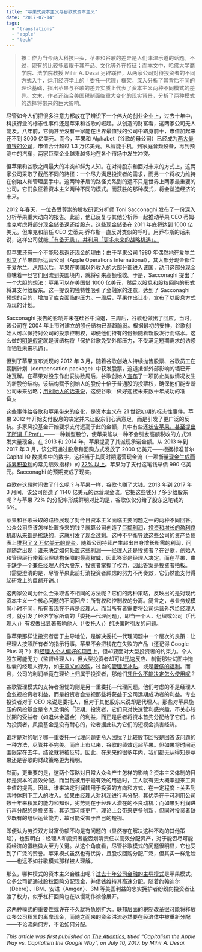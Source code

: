 ```yaml
---
title: "苹果式资本主义与谷歌式资本主义"
date: "2017-07-14"
tags:
  - "translations"
  - "apple"
  - "tech"
---
```


> 按：作为当今两大科技巨头，苹果和谷歌的差异是人们津津乐道的话题。不过，现有的比较多着眼于其产品、文化等外在特征；而本文中，哈佛大学商学院、法学院教授 Mihir A. Desai 另辟蹊径，从两家公司对待投资者的不同方式入手，运用经济学上的「委托—代理」框架，深入分析了其背后不同的理论基础，指出苹果与谷歌的差异实质上代表了资本主义两种不同模式的差异。文末，作者还结合美国税制面临重大变化的现实背景，分析了两种模式的选择将带来的巨大影响。

尽管如今人们把很多注意力都放在了辨识下一个伟大的创业企业上，过去十年中，科技行业的标志性事件还是苹果和谷歌的崛起。从创造的财富看，这两家公司无人能及。八年前，它俩甚至没有一家能在世界最值钱的公司中跻身前十，市值加起来还不到 3000 亿美元。而今，苹果和 Alphabet（谷歌的母公司）已经成为[两大最值钱的公司](http://www.cnbc.com/2017/03/08/the-top-10-us-companies-by-market-capitalization.html?slide=2)，市值合计超过 1.3 万亿美元。从智能手机，到家庭音频设备，再到预测中的汽车，两家巨型企业越来越多地在各个市场中发生冲突。

但苹果和谷歌之间最大的冲突却鲜为人知。在对待股东和面对未来的方式上，这两家公司采取了截然不同的路径：一个尽力满足投资者的需求，而另一个将权力维持在创始人和管理层手中。这两种矛盾的路径关系到的远不只是世界上两家最重要的公司，它们象征着资本主义两种不同的模式。而获胜的那种模式，将会塑造经济的未来。

2012 年春天，一位备受尊崇的股权研究分析师 Toni Sacconaghi [发布](https://www.forbes.com/sites/ericsavitz/2012/03/13/apple-borrow-100b-pay-a-fat-dividend-analyst-suggests/#636673eb6d0b)了一份深入分析苹果重大动向的报告。此前，他已反复与其他分析师一起推动苹果 CEO 蒂姆·库克考虑将部分现金储备返还给股东，这些现金储备在 2011 年底将达到 1000 亿美元。但库克和前任 CEO 史蒂夫·乔布斯一直反对类似的呼吁。用乔布斯的话来说，这样公司就能[「有备无患」，并利用「更多未来的战略机遇」。](http://fortune.com/2010/10/19/what-steve-jobs-said-about-google/)

但苹果还有一个不能轻易返还现金的理由：由于苹果公司 1980 年偶然地在爱尔兰[创立](https://www.hsgac.senate.gov/subcommittees/investigations/hearings/offshore-profit-shifting-and-the-us-tax-code_-part-2)了苹果国际运营公司（Apple Operations International），其大部分现金都位于爱尔兰。从那以后，苹果在美国以外收入的大部分都进入该国，动用这部分现金意味着一旦它们回流到美国境内，就将引来高额税收。于是，Sacconaghi 提出了一个大胆的想法：苹果可以在美国借 1000 亿美元，然后以股息和股权回购的形式将其支付给股东。这一提议的独特性吸引了金融家的注意，达到了 Sacconaghi 预想的目的，增加了库克面临的压力。一周后，苹果作出让步，宣布了以股息方式派现的计划。

Sacconaghi 报告的影响并未在硅谷中消退，三周后，谷歌也做出了回应。当时，该公司在 2004 年上市时建立的股份结构已渐趋脆弱。根据最初的安排，谷歌创始人可以保持对公司的投票控制权，即便他们持有的份额随着新股发行而缩水。这么做的[明确假定](https://www.sec.gov/Archives/edgar/data/1288776/000119312512160666/d333341dex993.htm)就是该结构将「保护谷歌免受外部压力，不受满足短期需求的诱惑而牺牲未来机遇」。

但到了苹果宣布派现的 2012 年 3 月，随着谷歌创始人持续抛售股票、谷歌员工在薪酬计划（compensation package）中获发股票，这道抵御外部影响的墙已开始瓦解。在苹果对股东作出妥协数周后，谷歌创始人[宣布](https://dealbook.nytimes.com/2012/04/13/new-share-class-gives-google-founders-tighter-control/?_r=0)了一项防止类似情况发生的新股份结构。该结构赋予创始人的股份十倍于普通股的投票权，确保他们能专断公司未来战略；[用创始人的话来说](http://www.businessinsider.com/google-announces-stock-split-proposal-2012-4)，这使谷歌「做好迎接未来数十年成功的准备」。

这些事件给谷歌和苹果带来的变化，是资本主义在 21 世纪初期的标志性事件。苹果 2012 年开始支付股息的决定并未让股东们心满意足，而是引发了更广泛的反抗。多家风投基金开始要求支付远高于此的金额，其中有些还[状告苹果，甚至提出了所谓「iPref」](http://www.reuters.com/article/us-apple-einhorn-call-idUSBRE91K1GR20130221)——一种新型股份，使苹果能以一种不会引发高额税收的方式派发大量现金。在 2013 和 2014 年，苹果提高了其派现承诺金额。从 2013 年到 2017 年 3 月，该公司通过股息和回购方式发放了 2000 亿美元——根据标准普尔 Capital IQ 数据库中的数字，这相当于其同时期运营现金流（一项衡量[现金生成而非累积盈利](http://www.investopedia.com/ask/answers/012915/what-difference-between-operating-cash-flow-and-net-income.asp)的常见绩效指标）的 [72% 以上](https://www.capitaliq.com/ciqdotnet/login-sso.aspx?contextType=external&username=string&enablePersistentLogin=true&OverrideRetryLimit=0&contextValue=/oam&password=secure_string&challenge_url=https://www.capitaliq.com/ciqdotnet/login-sso.aspx&request_id=-7516806400003886736&authn_try_count=0&locale=en_US&resource_url=https%3A%2F%2Fwww.capitaliq.com%2FCIQDotNet%2FLogin.aspx)。苹果为了支付这笔钱举债 990 亿美元。Sacconaghi 的预期变成了现实。

谷歌在这段时间做了什么呢？与苹果一样，谷歌也赚了大钱。2013 年到 2017 年 3 月间，该公司创造了 1140 亿美元的运营现金流。它把这些钱分了多少给股东呢？与苹果 72% 的分配率形成鲜明对比的是，谷歌仅仅分给了股东这笔钱的 6%。

苹果和谷歌采取的路径展现了对今日资本主义面临主要问题之一的两种不同回答。公众公司应该怎样处置挣来的钱？就算公司创造了[巨额利润](https://fred.stlouisfed.org/graph/?g=1Pik)，[投资和增长的盈利良机却从来都是稀缺的](http://www.nber.org/papers/w18315)，这就引发了现金过剩。这种不平衡导致这些公司的资产负债表上[堆积了 2 万亿美元的现金](http://www.spglobal.com/cn/our-insights/US-Corporate-Cash-Reaches-19-Trillion-But-Rising-Debt-and-Tax-Reform-Pose-Risk.html)。随着公司持续产生超出自身增长所需的利润，问题随之出现：谁来决定如何处置这些利润——经理人还是投资者？在谷歌，创始人和管理层行使着治理结构保障的最高权威，因此答案是经理人决定。而在苹果，由于缺少一个兼任经理人的大股东，投资者掌握了权力，因此答案是投资者拍板。（需要澄清的是，尽管苹果此前打消投资者顾虑的努力不再奏效，它仍然能支付得起研发上的巨额开销。）

这两家公司为什么会采取各不相同的方法呢？它们的两种策略，反映出的是对现代资本主义一个核心问题的不同回应：所有权和控制权的分离。简言之，与业务规模尚小时不同，所有者现在不再是经理人。而当所有者需要将公司运营外包给经理人时，就引发了经济学家所谓的「委托—代理问题」，即当一个人、组织或公司（「代理人」）有权做出显著影响他人（「委托人」）的决策时引发的问题。

像苹果那样让投资者居于主导地位，是解决委托—代理问题中一个层次的良策：让经理人按照所有者的指示行事。苹果不会把钱花在失败的产品（还记得 Google Plus 吗？）和[经理人个人偏好的项目](https://www.androidheadlines.com/2016/06/tech-talk-googles-pet-projects-are-flopping.html)上，但却要面对大型投资者的约束力。个人股东可能无力（监督经理人），但大型投资者却可以迅速反应、制衡那些试图中饱私囊的经理人行为，如[无意义的收购](http://www.zdnet.com/article/worst-tech-mergers-and-acquisitions-hp-and-autonomy-google-and-motorola-and-more/)，过当的[管理层补贴](https://papers.ssrn.com/sol3/papers.cfm?abstract_id=1572085)，或是[奢侈的福利](https://papers.ssrn.com/sol3/papers.cfm?abstract_id=529822)。而且，公司的利润毕竟在理论上归属于投资者，那他们[凭什么不能决定怎么使用呢](https://www.wsj.com/articles/proposal-puts-focus-on-share-class-structure-1497873601?tesla=y)？

谷歌管理模式的支持者担忧的则是另一重委托—代理问题。他们考虑的不是经理人会忽视投资者利益，而是投资者会忽视那些将获益于公司远期成功者的利益。专业投资者对于 CEO 来说是委托人，但对于其他股东来说却是代理人。那些对苹果施压的风投基金是令人恐惧的「短期」投资者，它们只对快速营利感兴趣，不关心较长期的受益者（如退休金基金）的利益，而正是后者将资本首先分配给了它们。作为投资者，风投基金是没有耐心的，论者据此认为它们的短视会损害经济。

谁才是对的呢？哪一重委托—代理问题更令人困扰？比较股市回报是回答该问题的一种方法，尽管并不完美。而自上市以来，谷歌的绩效远超苹果。但如果将时间范围限定在去年，结论就将被反转。因此，在未来的很多年内，我们都无从得知是苹果还是谷歌的财政策略更为精明。

然而，更重要的是，这两个策略对日常大众会产生怎样的影响？资本主义体制的目标是资本的高效分配，而当钱被用于最有效的用途时，工人就有更大概率迎来工资中值的提高。因此，谁来决定利润转用于投资的方向和方式，在一定程度上关系到两种体制下工人的收入。如果由经理人对利润进行再分配，其优势在于可利用公司数十年来积累的能力和知识，劣势则在于经理人潜在的不良动机；而如果对利润进行再分配的是投资者，其范围可能更广，理论上会带来更多创新，但同时投资者缺少既有的组织运营能力，故可能受害于自己的短视。

即便认为劳资双方财富份额不均是有问题的（显然存在解决这种不均的其他策略），也要明白：经理人和投资者能否划清责任以高效分配资产，对于能否尽可能将经济的蛋糕做大至为关键。从这个角度看，尽管谷歌模式的问题很明显，它也受到了广泛的赞誉。苹果模式虽然也有优势，且股权回购分配广泛，但其实一样危险——也远不如谷歌模式那样被人理解。

那么，哪种模式的资本主义会胜出呢？[过去十年公司金融的主导模式](http://hbswk.hbs.edu/item/behind-the-apple-tax-situation-an-unprecedented-financial-policy)是苹果模式。众多公司都通过股权回购分配现金，并借钱维持其高速分配。随着约翰迪尔（Deere）、IBM、安进（Amgen）、3M 等美国利益的忠实拥护者纷纷向投资者让渡了权力，似乎杠杆回购也在以慢动作徐徐展开。

这两种模式的重要性或许在不久就将急剧扩大。联邦层面的税制改革[很可能](https://hbr.org/2017/05/the-debate-on-corporate-tax-reform-just-started-for-real)将释放众多公司积累的离岸现金，而随之而来的资金洪流必然要在经济体中被重新分配——不论流向何方，不论如何分配。

_This article was first published on [The Atlantics](https://www.theatlantic.com/business/archive/2017/07/apple-google-capitalism/532995), titled “Capitalism the Apple Way vs. Capitalism the Google Way”, on July 10, 2017, by Mihir A. Desai._
